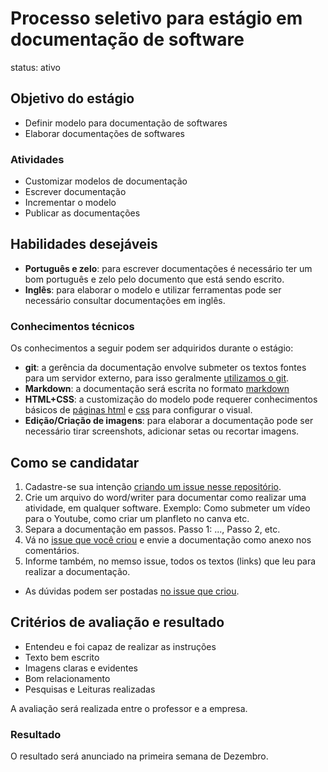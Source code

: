 # Processo seletivo para estágio em documentação de software

status: ativo

## Objetivo do estágio

- Definir modelo para documentação de softwares
- Elaborar documentações de softwares

### Atividades

- Customizar modelos de documentação
- Escrever documentação
- Incrementar o modelo
- Publicar as documentações

## Habilidades desejáveis

* **Português e zelo**: para escrever documentações é necessário ter um bom português e zelo pelo documento que está sendo escrito.
* **Inglês**: para elaborar o modelo e utilizar ferramentas pode ser necessário consultar documentações em inglês.

### Conhecimentos técnicos

Os conhecimentos a seguir podem ser adquiridos durante o estágio:

* **git**: a gerência da documentação envolve submeter os textos fontes para um servidor externo, para isso geralmente [utilizamos o git](https://git-scm.com/book/pt-br/v2).
* **Markdown**: a documentação será escrita no formato [markdown](https://github.com/adam-p/markdown-here/wiki/Markdown-Cheatsheet)
* **HTML+CSS**: a customização do modelo pode requerer conhecimentos básicos de [páginas html](https://www.w3schools.com/html/) e [css](https://www.w3schools.com/css/) para configurar o visual.
* **Edição/Criação de imagens**: para elaborar a documentação pode ser necessário tirar screenshots, adicionar setas ou recortar imagens.

## Como se candidatar


1. Cadastre-se sua intenção [criando um issue nesse repositório](https://github.com/edusantana/selecao/issues/new?title=Est%C3%A1gio%20sobre%20documenta%C3%A7%C3%A3o%20de%20software).
2. Crie um arquivo do word/writer para documentar como realizar uma atividade, em qualquer software. Exemplo: Como submeter um vídeo para o Youtube, como criar um planfleto no canva etc.
3. Separa a documentação em passos. Passo 1: ..., Passo 2, etc.
4. Vá no [issue que você criou](https://github.com/edusantana/selecao/issues) e envie a documentação como anexo nos comentários.
5. Informe também, no memso issue, todos os textos (links) que leu para realizar a documentação.

- As dúvidas podem ser postadas [no issue que criou](https://github.com/edusantana/selecao/issues).

## Critérios de avaliação e resultado

- Entendeu e foi capaz de realizar as instruções
- Texto bem escrito
- Imagens claras e evidentes
- Bom relacionamento
- Pesquisas e Leituras realizadas

A avaliação será realizada entre o professor e a empresa.

### Resultado

O resultado será anunciado na primeira semana de Dezembro.
